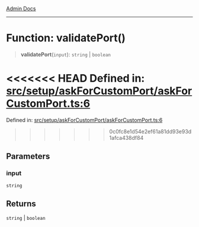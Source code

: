 [Admin Docs](/)

***

# Function: validatePort()

> **validatePort**(`input`): `string` \| `boolean`

<<<<<<< HEAD
Defined in: [src/setup/askForCustomPort/askForCustomPort.ts:6](https://github.com/abhassen44/talawa-admin/blob/285f7384c3d26b5028a286d84f89b85120d130a2/src/setup/askForCustomPort/askForCustomPort.ts#L6)
=======
Defined in: [src/setup/askForCustomPort/askForCustomPort.ts:6](https://github.com/PalisadoesFoundation/talawa-admin/blob/main/src/setup/askForCustomPort/askForCustomPort.ts#L6)
>>>>>>> 0c0fc8e1d54e2ef61a81dd93e93d1afca438df84

## Parameters

### input

`string`

## Returns

`string` \| `boolean`
